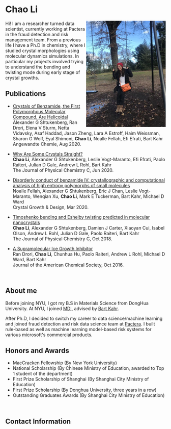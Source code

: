 # Chao Li

  <img align="right" src="doc/info/ChaoLi_CentralPark2020.JPG" width="250">

  <!-- <img src="doc/info/ChaoLi_CentralPark2020.JPG" width="200" class="align-right" > -->
  <!-- ![image-title-here](doc/info/ChaoLi_CentralPark2020.JPG){: .align-right width="200"} -->
  
  Hi! I am a researcher turned data scientist, currently working at Pactera in the fraud detection and risk management team. From a previous life I have a Ph.D in chemistry, where I studied crystal morphologies using molecular dynamics simulations. In particular my projects involved trying to understand the bending and twisting mode during early stage of crystal growths.



## Publications

* [Crystals of Benzamide, the First Polymorphous Molecular Compound, Are Helicoidal](https://onlinelibrary.wiley.com/doi/abs/10.1002/ange.202005738)   
  Alexander G Shtukenberg, Ran Drori, Elena V Sturm, Netta Vidavsky, Asaf Haddad, Jason Zheng, Lara A Estroff, Haim Weissman, Sharon G Wolf, Eyal Shimoni, **Chao Li**, Noalle Fellah, Efi Efrati, Bart Kahr  
  Angewandte Chemie, Aug 2020.

*   [Why Are Some Crystals Straight?](https://pubs.acs.org/doi/abs/10.1021/acs.jpcc.0c04258)  
  **Chao Li**, Alexander G Shtukenberg, Leslie Vogt-Maranto, Efi Efrati, Paolo Raiteri, Julian D Gale, Andrew L Rohl, Bart Kahr       
  The Journal of Physical Chemistry C, Jun 2020. 
  
* [Disorderly conduct of benzamide IV: crystallographic and computational analysis of high entropy polymorphs of small molecules](https://pubs.acs.org/doi/abs/10.1021/acs.cgd.0c00096)   
  Noalle Fellah, Alexander G Shtukenberg, Eric J Chan, Leslie Vogt-Maranto, Wenqian Xu, **Chao Li**, Mark E Tuckerman, Bart Kahr, Michael D Ward   
  Crystal Growth & Design, Mar 2020.
  
* [Timoshenko bending and Eshelby twisting predicted in molecular nanocrystals](https://pubs.acs.org/doi/abs/10.1021/acs.jpcc.8b08261)   
  **Chao Li**, Alexander G Shtukenberg, Damien J Carter, Xiaoyan Cui, Isabel Olson, Andrew L Rohl, Julian D Gale, Paolo Raiteri, Bart Kahr  
  The Journal of Physical Chemistry C, Oct 2018. 

* [A Supramolecular Ice Growth Inhibitor](https://pubs.acs.org/doi/abs/10.1021/jacs.6b08267)   
  Ran Drori, **Chao Li**, Chunhua Hu, Paolo Raiteri, Andrew L Rohl, Michael D Ward, Bart Kahr  
  Journal of the American Chemical Society, Oct 2016. 
  
<br>

## About me

Before joining NYU, I got my B.S in Materials Science from DongHua University. At NYU, I joined [MDI](https://www.nyumdi.com/), advised by [Bart Kahr](https://www.kahrlab.com/).

After Ph.D, I decided to switch my career to data science/machine learning and joined fraud detection and risk data science team at [Pactera](https://en.pactera.com/). I built rule-based as well as machine learning model-based risk systems for various microsoft's commercial products.


## Honors and Awards

* MacCracken Fellowship (By New York University)   
* National Scholarship (By Chinese Ministry of Education, awarded to Top 1 student of the department)  
* First Prize Scholarship of Shanghai (By Shanghai City Ministry of Education)   
* First Prize Scholarship (By Donghua University, three years in a row)  
* Outstanding Graduates Awards (By Shanghai City Ministry of Education)  

<br>

## Contact Information

<!-- email: chaoli930712 at gmail.com -->

